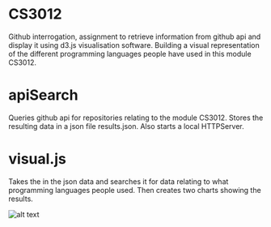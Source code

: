 # CS3012
Github interrogation, assignment to retrieve information from github api and display it using d3.js visualisation software.
Building a visual representation of the different programming languages people have used in this module CS3012.

# apiSearch
Queries github api for repositories relating to the module CS3012. Stores the resulting data in a json file results.json. Also starts a local HTTPServer.

# visual.js
Takes the in the json data and searches it for data relating to what programming languages people used. Then creates two charts showing the results.

![alt text](https://github.com/dscolard/Github_API_Query/blob/master/Screenshot%202018-11-27%20at%2018.44.20.png)
